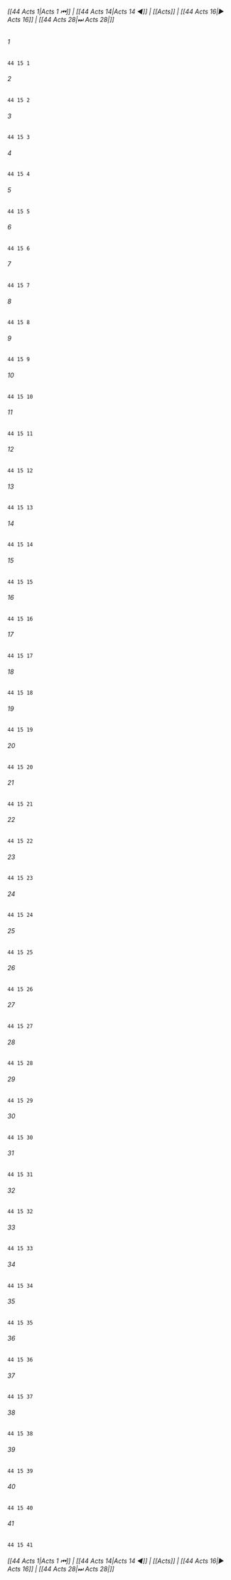 
###### [[44 Acts 1|Acts 1 ⏮]] | [[44 Acts 14|Acts 14 ◀]] | [[Acts]] | [[44 Acts 16|▶ Acts 16]] | [[44 Acts 28|⏭ Acts 28|]]

###### 1
``` verse
44 15 1 
```
###### 2
``` verse
44 15 2 
```
###### 3
``` verse
44 15 3 
```
###### 4
``` verse
44 15 4 
```
###### 5
``` verse
44 15 5 
```
###### 6
``` verse
44 15 6 
```
###### 7
``` verse
44 15 7 
```
###### 8
``` verse
44 15 8 
```
###### 9
``` verse
44 15 9 
```
###### 10
``` verse
44 15 10 
```
###### 11
``` verse
44 15 11 
```
###### 12
``` verse
44 15 12 
```
###### 13
``` verse
44 15 13 
```
###### 14
``` verse
44 15 14 
```
###### 15
``` verse
44 15 15 
```
###### 16
``` verse
44 15 16 
```
###### 17
``` verse
44 15 17 
```
###### 18
``` verse
44 15 18 
```
###### 19
``` verse
44 15 19 
```
###### 20
``` verse
44 15 20 
```
###### 21
``` verse
44 15 21 
```
###### 22
``` verse
44 15 22 
```
###### 23
``` verse
44 15 23 
```
###### 24
``` verse
44 15 24 
```
###### 25
``` verse
44 15 25 
```
###### 26
``` verse
44 15 26 
```
###### 27
``` verse
44 15 27 
```
###### 28
``` verse
44 15 28 
```
###### 29
``` verse
44 15 29 
```
###### 30
``` verse
44 15 30 
```
###### 31
``` verse
44 15 31 
```
###### 32
``` verse
44 15 32 
```
###### 33
``` verse
44 15 33 
```
###### 34
``` verse
44 15 34 
```
###### 35
``` verse
44 15 35 
```
###### 36
``` verse
44 15 36 
```
###### 37
``` verse
44 15 37 
```
###### 38
``` verse
44 15 38 
```
###### 39
``` verse
44 15 39 
```
###### 40
``` verse
44 15 40 
```
###### 41
``` verse
44 15 41 
```

###### [[44 Acts 1|Acts 1 ⏮]] | [[44 Acts 14|Acts 14 ◀]] | [[Acts]] | [[44 Acts 16|▶ Acts 16]] | [[44 Acts 28|⏭ Acts 28|]]

